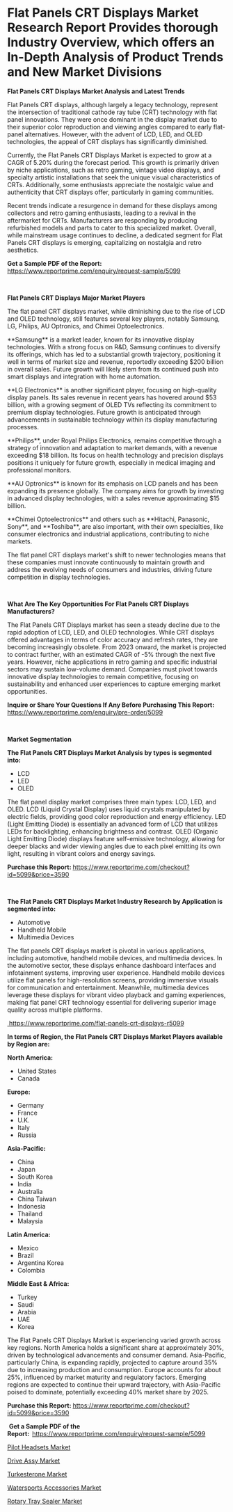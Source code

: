 <p><h1>Flat Panels CRT Displays Market Research Report Provides thorough Industry Overview, which offers an In-Depth Analysis of Product Trends and New Market Divisions</h1></p><p><strong>Flat Panels CRT Displays Market Analysis and Latest Trends</strong></p>
<p><p>Flat Panels CRT displays, although largely a legacy technology, represent the intersection of traditional cathode ray tube (CRT) technology with flat panel innovations. They were once dominant in the display market due to their superior color reproduction and viewing angles compared to early flat-panel alternatives. However, with the advent of LCD, LED, and OLED technologies, the appeal of CRT displays has significantly diminished. </p><p>Currently, the Flat Panels CRT Displays Market is expected to grow at a CAGR of 5.20% during the forecast period. This growth is primarily driven by niche applications, such as retro gaming, vintage video displays, and specialty artistic installations that seek the unique visual characteristics of CRTs. Additionally, some enthusiasts appreciate the nostalgic value and authenticity that CRT displays offer, particularly in gaming communities. </p><p>Recent trends indicate a resurgence in demand for these displays among collectors and retro gaming enthusiasts, leading to a revival in the aftermarket for CRTs. Manufacturers are responding by producing refurbished models and parts to cater to this specialized market. Overall, while mainstream usage continues to decline, a dedicated segment for Flat Panels CRT displays is emerging, capitalizing on nostalgia and retro aesthetics.</p></p>
<p><strong>Get a Sample PDF of the Report:&nbsp;</strong> <a href="https://www.reportprime.com/enquiry/request-sample/5099">https://www.reportprime.com/enquiry/request-sample/5099</a></p>
<p>&nbsp;</p>
<p><strong>Flat Panels CRT Displays Major Market Players</strong></p>
<p><p>The flat panel CRT displays market, while diminishing due to the rise of LCD and OLED technology, still features several key players, notably Samsung, LG, Philips, AU Optronics, and Chimei Optoelectronics. </p><p>**Samsung** is a market leader, known for its innovative display technologies. With a strong focus on R&D, Samsung continues to diversify its offerings, which has led to a substantial growth trajectory, positioning it well in terms of market size and revenue, reportedly exceeding $200 billion in overall sales. Future growth will likely stem from its continued push into smart displays and integration with home automation.</p><p>**LG Electronics** is another significant player, focusing on high-quality display panels. Its sales revenue in recent years has hovered around $53 billion, with a growing segment of OLED TVs reflecting its commitment to premium display technologies. Future growth is anticipated through advancements in sustainable technology within its display manufacturing processes.</p><p>**Philips**, under Royal Philips Electronics, remains competitive through a strategy of innovation and adaptation to market demands, with a revenue exceeding $18 billion. Its focus on health technology and precision displays positions it uniquely for future growth, especially in medical imaging and professional monitors.</p><p>**AU Optronics** is known for its emphasis on LCD panels and has been expanding its presence globally. The company aims for growth by investing in advanced display technologies, with a sales revenue approximating $15 billion.</p><p>**Chimei Optoelectronics** and others such as **Hitachi, Panasonic, Sony**, and **Toshiba**, are also important, with their own specialties, like consumer electronics and industrial applications, contributing to niche markets.</p><p>The flat panel CRT displays market's shift to newer technologies means that these companies must innovate continuously to maintain growth and address the evolving needs of consumers and industries, driving future competition in display technologies.</p></p>
<p>&nbsp;</p>
<p><strong>What Are The Key Opportunities For Flat Panels CRT Displays Manufacturers?</strong></p>
<p><p>The Flat Panels CRT Displays market has seen a steady decline due to the rapid adoption of LCD, LED, and OLED technologies. While CRT displays offered advantages in terms of color accuracy and refresh rates, they are becoming increasingly obsolete. From 2023 onward, the market is projected to contract further, with an estimated CAGR of -5% through the next five years. However, niche applications in retro gaming and specific industrial sectors may sustain low-volume demand. Companies must pivot towards innovative display technologies to remain competitive, focusing on sustainability and enhanced user experiences to capture emerging market opportunities.</p></p>
<p><strong>Inquire or Share Your Questions If Any Before Purchasing This Report:</strong> <a href="https://www.reportprime.com/enquiry/pre-order/5099">https://www.reportprime.com/enquiry/pre-order/5099</a></p>
<p>&nbsp;</p>
<p><strong>Market Segmentation</strong></p>
<p><strong>The Flat Panels CRT Displays Market Analysis by types is segmented into:</strong></p>
<p><ul><li>LCD</li><li>LED</li><li>OLED</li></ul></p>
<p><p>The flat panel display market comprises three main types: LCD, LED, and OLED. LCD (Liquid Crystal Display) uses liquid crystals manipulated by electric fields, providing good color reproduction and energy efficiency. LED (Light Emitting Diode) is essentially an advanced form of LCD that utilizes LEDs for backlighting, enhancing brightness and contrast. OLED (Organic Light Emitting Diode) displays feature self-emissive technology, allowing for deeper blacks and wider viewing angles due to each pixel emitting its own light, resulting in vibrant colors and energy savings.</p></p>
<p><strong>Purchase this Report:&nbsp;</strong><a href="https://www.reportprime.com/checkout?id=5099&price=3590">https://www.reportprime.com/checkout?id=5099&price=3590</a></p>
<p>&nbsp;</p>
<p><strong>The Flat Panels CRT Displays Market Industry Research by Application is segmented into:</strong></p>
<p><ul><li>Automotive</li><li>Handheld Mobile</li><li>Multimedia Devices</li></ul></p>
<p><p>The flat panels CRT displays market is pivotal in various applications, including automotive, handheld mobile devices, and multimedia devices. In the automotive sector, these displays enhance dashboard interfaces and infotainment systems, improving user experience. Handheld mobile devices utilize flat panels for high-resolution screens, providing immersive visuals for communication and entertainment. Meanwhile, multimedia devices leverage these displays for vibrant video playback and gaming experiences, making flat panel CRT technology essential for delivering superior image quality across multiple platforms.</p></p>
<p><a href="https://www.reportprime.com/flat-panels-crt-displays-r5099">&nbsp;https://www.reportprime.com/flat-panels-crt-displays-r5099</a></p>
<p><strong>In terms of Region, the Flat Panels CRT Displays Market Players available by Region are:</strong></p>
<p>
    <p> <strong> North America: </strong>
        <ul>
            <li>United States</li>
            <li>Canada</li>
        </ul>
        </p> 
    <p> <strong> Europe: </strong>
        <ul>
            <li>Germany</li>
            <li>France</li>
            <li>U.K.</li>
            <li>Italy</li>
            <li>Russia</li>
        </ul>
        </p> 
    <p> <strong> Asia-Pacific: </strong>
        <ul>
            <li>China</li>
            <li>Japan</li>
            <li>South Korea</li>
            <li>India</li>
            <li>Australia</li>
            <li>China Taiwan</li>
            <li>Indonesia</li>
            <li>Thailand</li>
            <li>Malaysia</li>
        </ul>
        </p> 
    <p> <strong> Latin America: </strong>
        <ul>
            <li>Mexico</li>
            <li>Brazil</li>
            <li>Argentina Korea</li>
            <li>Colombia</li>
        </ul>
        </p> 
    <p> <strong> Middle East & Africa: </strong>
        <ul>
            <li>Turkey</li>
            <li>Saudi</li>
            <li>Arabia</li>
            <li>UAE</li>
            <li>Korea</li>
        </ul>
    </p>
    </p>
<p><p>The Flat Panels CRT Displays Market is experiencing varied growth across key regions. North America holds a significant share at approximately 30%, driven by technological advancements and consumer demand. Asia-Pacific, particularly China, is expanding rapidly, projected to capture around 35% due to increasing production and consumption. Europe accounts for about 25%, influenced by market maturity and regulatory factors. Emerging regions are expected to continue their upward trajectory, with Asia-Pacific poised to dominate, potentially exceeding 40% market share by 2025.</p></p>
<p><strong>Purchase this Report: </strong><a href="https://www.reportprime.com/checkout?id=5099&price=3590">https://www.reportprime.com/checkout?id=5099&price=3590</a></p>
<p>&nbsp;<strong>Get a Sample PDF of the Report:&nbsp;&nbsp;</strong><a href="https://www.reportprime.com/enquiry/request-sample/5099">https://www.reportprime.com/enquiry/request-sample/5099</a></p>
<p><strong></strong></p>
<p><p><a href="https://issuu.com/reportprime-2/docs/pilot-headsets-market-size-2030.ppt_646f1c89114563">Pilot Headsets Market</a></p><p><a href="https://www.linkedin.com/pulse/drive-assy-market-research-report-exploring-size-revenue-eutce?trackingId=0QHuFp4ZRT2vQBKjiDNY6A%3D%3D">Drive Assy Market</a></p><p><a href="https://www.linkedin.com/pulse/how-turkesterone-market-evolved-key-trends-regional-dynamics-period-rvacc?trackingId=uk73dlajSzCGfbDuJ%2B1oLw%3D%3D">Turkesterone Market</a></p><p><a href="https://www.linkedin.com/pulse/watersports-accessories-market-global-share-ranking-overall-cshwf?trackingId=1AncI2lnTjeLpkayKEwifA%3D%3D">Watersports Accessories Market</a></p><p><a href="https://issuu.com/reportprime-2/docs/rotary-tray-sealer-market-size-2030_05dbe98ee1191b">Rotary Tray Sealer Market</a></p></p>